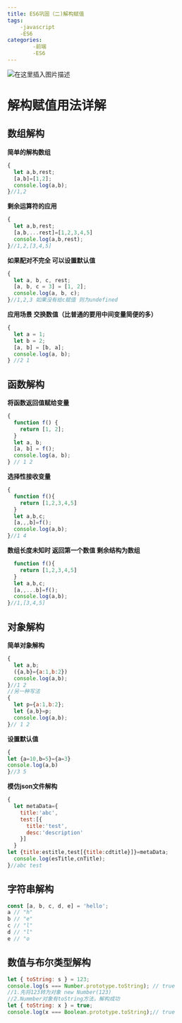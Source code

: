 ```yaml
---
title: ES6巩固（二)解构赋值
tags:
    -javascript
    -ES6
categories:
        -前端    
        -ES6
---
```

![在这里插入图片描述](https://img-blog.csdnimg.cn/20191017121754579.png?x-oss-process=image/watermark,type_ZmFuZ3poZW5naGVpdGk,shadow_10,text_aHR0cHM6Ly9ibG9nLmNzZG4ubmV0L3dlaXhpbl80Mjc2OTU2MQ==,size_16,color_FFFFFF,t_70)<!--more-->
# 解构赋值用法详解


## 数组解构
**简单的解构数组**
```javascript
{
  let a,b,rest;
  [a,b]=[1,2];
  console.log(a,b);
}//1,2
```
**剩余运算符的应用**

```javascript
{
  let a,b,rest;
  [a,b,...rest]=[1,2,3,4,5]
  console.log(a,b,rest);
}//1,2,[3,4,5]
```
**如果配对不完全 可以设置默认值**

```javascript
{
  let a, b, c, rest;
  [a, b, c = 3] = [1, 2];
  console.log(a, b, c); 
}//1,2,3 如果没有给c赋值 则为undefined
```
**应用场景 交换数值（比普通的要用中间变量简便的多）**

```javascript
{
  let a = 1;
  let b = 2;
  [a, b] = [b, a];
  console.log(a, b);
} //2 1
```
## 函数解构
**将函数返回值赋给变量**

```javascript
{
  function f() {
    return [1, 2];
  }
  let a, b;
  [a, b] = f();
  console.log(a, b);
} // 1 2
```
**选择性接收变量**

```javascript
{
  function f(){
    return [1,2,3,4,5]
  }
  let a,b,c;
  [a,,,b]=f();
  console.log(a,b);
}//1 4
```
**数组长度未知时 返回第一个数值 剩余结构为数组**

```javascript
  function f(){
    return [1,2,3,4,5]
  }
  let a,b,c;
  [a,,...b]=f();
  console.log(a,b);
}//1,[3,4,5]
```
## 对象解构
**简单对象解构**

```javascript
{
  let a,b;
  ({a,b}={a:1,b:2})
  console.log(a,b);
}//1 2
//另一种写法
{
  let p={a:1,b:2};
  let {a,b}=p;
  console.log(a,b);
}// 1 2
```
**设置默认值**

```javascript
{
let {a=10,b=5}={a=3}
console.log(a,b)
}//3 5
```
**模仿json文件解构**

```javascript
{
  let metaData={
    title:'abc',
    test:[{
      title:'test',
      desc:'description'
    }]
  }
let {title:estitle,test[{title:cdtitle}]}=metaData;
  console.log(esTitle,cnTitle);
}//abc test

```
## 字符串解构

```javascript
const [a, b, c, d, e] = 'hello';
a // "h"
b // "e"
c // "l"
d // "l"
e // "o
```
## 数值与布尔类型解构

```javascript
let { toString: s } = 123;
console.log(s === Number.prototype.toString); // true
//1.先将123转为对象 new Number(123)
//2.Nummber对象有toString方法，解构成功
let { toString: x } = true;
console.log(x === Boolean.prototype.toString);// true
```
